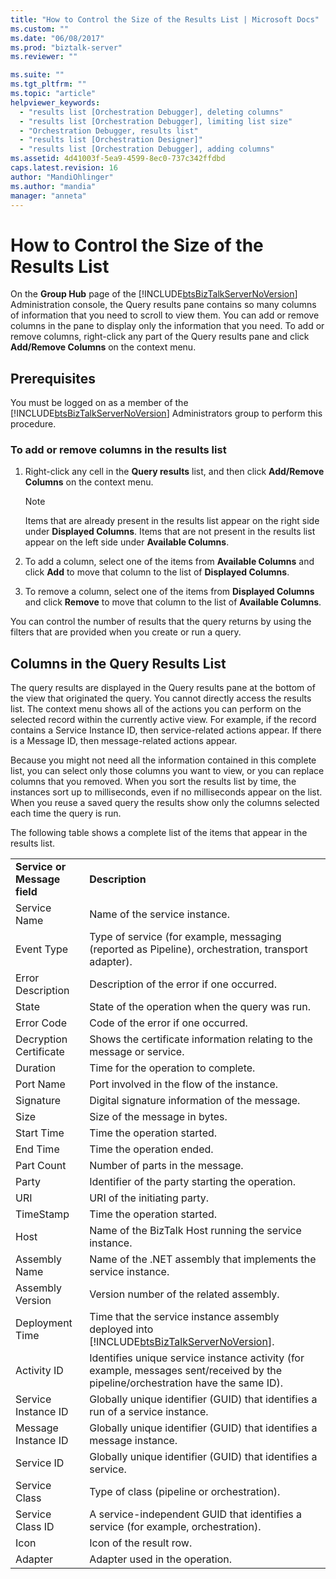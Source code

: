 ```yaml
---
title: "How to Control the Size of the Results List | Microsoft Docs"
ms.custom: ""
ms.date: "06/08/2017"
ms.prod: "biztalk-server"
ms.reviewer: ""

ms.suite: ""
ms.tgt_pltfrm: ""
ms.topic: "article"
helpviewer_keywords: 
  - "results list [Orchestration Debugger], deleting columns"
  - "results list [Orchestration Debugger], limiting list size"
  - "Orchestration Debugger, results list"
  - "results list [Orchestration Designer]"
  - "results list [Orchestration Debugger], adding columns"
ms.assetid: 4d41003f-5ea9-4599-8ec0-737c342ffdbd
caps.latest.revision: 16
author: "MandiOhlinger"
ms.author: "mandia"
manager: "anneta"
---
```

# How to Control the Size of the Results List
On the **Group Hub** page of the [!INCLUDE[btsBizTalkServerNoVersion](../includes/btsbiztalkservernoversion-md.md)] Administration console, the Query results pane contains so many columns of information that you need to scroll to view them. You can add or remove columns in the pane to display only the information that you need. To add or remove columns, right-click any part of the Query results pane and click **Add/Remove Columns** on the context menu.  
  
## Prerequisites  
 You must be logged on as a member of the [!INCLUDE[btsBizTalkServerNoVersion](../includes/btsbiztalkservernoversion-md.md)] Administrators group to perform this procedure.  
  
### To add or remove columns in the results list  
  
1.  Right-click any cell in the **Query results** list, and then click **Add/Remove Columns** on the context menu.  
  
    > [!NOTE]
    >  Items that are already present in the results list appear on the right side under **Displayed Columns**. Items that are not present in the results list appear on the left side under **Available Columns**.  
  
2.  To add a column, select one of the items from **Available Columns** and click **Add** to move that column to the list of **Displayed Columns**.  
  
3.  To remove a column, select one of the items from **Displayed Columns** and click **Remove** to move that column to the list of **Available Columns**.  
  
 You can control the number of results that the query returns by using the filters that are provided when you create or run a query.  
  
## Columns in the Query Results List  
 The query results are displayed in the Query results pane at the bottom of the view that originated the query. You cannot directly access the results list. The context menu shows all of the actions you can perform on the selected record within the currently active view. For example, if the record contains a Service Instance ID, then service-related actions appear. If there is a Message ID, then message-related actions appear.  
  
 Because you might not need all the information contained in this complete list, you can select only those columns you want to view, or you can replace columns that you removed. When you sort the results list by time, the instances sort up to milliseconds, even if no milliseconds appear on the list. When you reuse a saved query the results show only the columns selected each time the query is run.  
  
 The following table shows a complete list of the items that appear in the results list.  
  
|||  
|-|-|  
|**Service or Message field**|**Description**|  
|Service Name|Name of the service instance.|  
|Event Type|Type of service (for example, messaging (reported as Pipeline), orchestration, transport adapter).|  
|Error Description|Description of the error if one occurred.|  
|State|State of the operation when the query was run.|  
|Error Code|Code of the error if one occurred.|  
|Decryption Certificate|Shows the certificate information relating to the message or service.|  
|Duration|Time for the operation to complete.|  
|Port Name|Port involved in the flow of the instance.|  
|Signature|Digital signature information of the message.|  
|Size|Size of the message in bytes.|  
|Start Time|Time the operation started.|  
|End Time|Time the operation ended.|  
|Part Count|Number of parts in the message.|  
|Party|Identifier of the party starting the operation.|  
|URI|URI of the initiating party.|  
|TimeStamp|Time the operation started.|  
|Host|Name of the BizTalk Host running the service instance.|  
|Assembly Name|Name of the .NET assembly that implements the service instance.|  
|Assembly Version|Version number of the related assembly.|  
|Deployment Time|Time that the service instance assembly deployed into [!INCLUDE[btsBizTalkServerNoVersion](../includes/btsbiztalkservernoversion-md.md)].|  
|Activity ID|Identifies unique service instance activity (for example, messages sent/received by the pipeline/orchestration have the same ID).|  
|Service Instance ID|Globally unique identifier (GUID) that identifies a run of a service instance.|  
|Message Instance ID|Globally unique identifier (GUID) that identifies a message instance.|  
|Service ID|Globally unique identifier (GUID) that identifies a service.|  
|Service Class|Type of class (pipeline or orchestration).|  
|Service Class ID|A service-independent GUID that identifies a service (for example, orchestration).|  
|Icon|Icon of the result row.|  
|Adapter|Adapter used in the operation.|